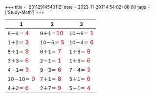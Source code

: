 +++ 
title = '23112914540112' 
date = 2023-11-29T14:54:02+08:00 
tags = ['Study-Math'] 
+++ 

1 | 2 | 3 
-- | -- | -- 
8－4＝<font color=red size=4> 4</font> | 9＋1＝<font color=red size=4>10</font> | 10－9＝<font color=red size=4> 1</font> 
1＋2＝<font color=red size=4> 3</font> | 10－5＝<font color=red size=4> 5</font> | 10－4＝<font color=red size=4> 6</font> 
8＋1＝<font color=red size=4> 9</font> | 6＋1＝<font color=red size=4> 7</font> | 1＋8＝<font color=red size=4> 9</font> 
3＋3＝<font color=red size=4> 6</font> | 2－1＝<font color=red size=4> 1</font> | 1＋5＝<font color=red size=4> 6</font> 
4－1＝<font color=red size=4> 3</font> | 9－3＝<font color=red size=4> 6</font> | 7－4＝<font color=red size=4> 3</font> 
10－10＝<font color=red size=4> 0</font> | 7＋1＝<font color=red size=4> 8</font> | 5＋1＝<font color=red size=4> 6</font> 
4＋2＝<font color=red size=4> 6</font> | 2＋7＝<font color=red size=4> 9</font> | 5－1＝<font color=red size=4> 4</font> 

